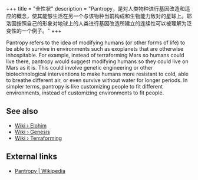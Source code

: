 +++
title = "全性状"
description = "Pantropy，是对人类物种进行基因改造和适应的概念，使其能够生活在另一个与该物种当前构成和生物能力敌对的星球上。耶洛因按照自己的形象对地球上的人类进行基因改造所建立的连续性可以被理解为泛变性的一个例子。"
+++

Pantropy refers to the idea of modifying humans (or other forms of life) to be able to survive in environments such as exoplanets that are otherwise inhospitable. For example, instead of terraforming Mars so humans could live there, pantropy would suggest modifying humans so they could live on Mars as it is. This could involve genetic engineering or other biotechnological interventions to make humans more resistant to cold, able to breathe different air, or even survive without water for longer periods. In simpler terms, pantropy is like customizing people to fit different environments, instead of customizing environments to fit people.

## See also

- [Wiki › Elohim](../../wiki/elohim/)
- [Wiki › Genesis](../../wiki/genesis/)
- [Wiki › Terraforming](../../wiki/terraforming/)

## External links

- [Pantropy | Wikipedia](https://en.wikipedia.org/wiki/Pantropy)